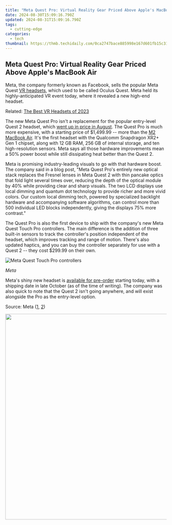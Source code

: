 ```yaml
---
title: "Meta Quest Pro: Virtual Reality Gear Priced Above Apple's MacBook Air"
date: 2024-08-30T15:09:16.790Z
updated: 2024-08-31T15:09:16.790Z
tags:
  - cutting-edge
categories:
  - tech
thumbnail: https://thmb.techidaily.com/0ca2747bace885998e167d601fb15c3166c8be683eacac54f4c7c14302087724.jpg
---
```


## Meta Quest Pro: Virtual Reality Gear Priced Above Apple's MacBook Air

Meta, the company formerly known as Facebook, sells the popular Meta Quest [VR headsets,](https://vp-tips.techidaily.com/visual-harmony-ios-and-macos-photoviewer-blend/) which used to be called Oculus Quest. Meta held its highly-anticipated VR event today, where it revealed a new high-end headset.

Related: [The Best VR Headsets of 2023](https://vp-tips.techidaily.com/visual-harmony-ios-and-macos-photoviewer-blend/) 

 The new Meta Quest Pro isn't a replacement for the popular entry-level Quest 2 headset, which [went up in price in August](https://desktop-recording.techidaily.com/updated-2024-approved-the-ultimate-guide-to-using-obs-for-gamers/). The Quest Pro is much more expensive, with a starting price of $1,499.99 -- more than the [M2 MacBook Air](https://www.amazon.com/2022-Apple-MacBook-Laptop-chip/dp/B0B3C2R8MP?tag=htg-v2-63pijrs-20&ascsubtag=UUhtgUeUpU204057&asc%5Frefurl=https%3A%2F%2Fwww.howtogeek.com%2F839741%2Fthe-meta-quest-pro-vr-headset-costs-more-than-a-macbook-air%2F&asc%5Fcampaign=Short-Term). It's the first headset with the Qualcomm Snapdragon XR2+ Gen 1 chipset, along with 12 GB RAM, 256 GB of internal storage, and ten high-resolution sensors. Meta says all those hardware improvements mean a 50% power boost while still dissipating heat better than the Quest 2.

 Meta is promising industry-leading visuals to go with that hardware boost. The company said in a blog post, "Meta Quest Pro's entirely new optical stack replaces the Fresnel lenses in Meta Quest 2 with thin pancake optics that fold light several times over, reducing the depth of the optical module by 40% while providing clear and sharp visuals. The two LCD displays use local dimming and quantum dot technology to provide richer and more vivid colors. Our custom local dimming tech, powered by specialized backlight hardware and accompanying software algorithms, can control more than 500 individual LED blocks independently, giving the displays 75% more contrast."

 The Quest Pro is also the first device to ship with the company's new Meta Quest Touch Pro controllers. The main difference is the addition of three built-in sensors to track the controller's position independent of the headset, which improves tracking and range of motion. There's also updated haptics, and you can buy the controller separately for use with a Quest 2 -- they cost $299.99 on their own.

![Meta Quest Touch Pro controllers](https://static1.howtogeekimages.com/wordpress/wp-content/uploads/2022/10/311518276_535344154988057_1977553372076033411_n.jpg) 

_Meta_

 Meta's shiny new headset is [available for pre-order](https://www.meta.com/quest/quest-pro/) starting today, with a shipping date in late October (as of the time of writing). The company was also quick to note that the Quest 2 isn't going anywhere, and will exist alongside the Pro as the entry-level option.

 Source: Meta ([1](https://www.oculus.com/blog/meta-quest-pro-price-release-date/), [2](https://www.oculus.com/blog/meta-quest-pro-price-release-date/))

<ins class="adsbygoogle"
     style="display:block"
     data-ad-format="autorelaxed"
     data-ad-client="ca-pub-7571918770474297"
     data-ad-slot="1223367746"></ins>



<ins class="adsbygoogle"
     style="display:block"
     data-ad-client="ca-pub-7571918770474297"
     data-ad-slot="8358498916"
     data-ad-format="auto"
     data-full-width-responsive="true"></ins>



<!-- affiliate ads begin -->
<a href="https://ephamedtechinc.pxf.io/c/5597632/2097467/26400?prodsku=B700" target="_top" id="2097467"><img src="//a.impactradius-go.com/display-ad/26400-2097467" border="0" alt="" width="640" height="640"/></a><img height="0" width="0" src="https://imp.pxf.io/i/5597632/2097467/26400" style="position:absolute;visibility:hidden;" border="0" />
<!-- affiliate ads end -->